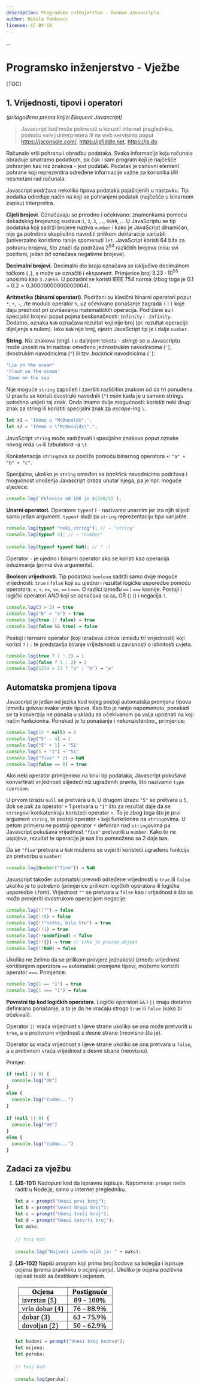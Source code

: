 ```yaml
---
description: Programsko inženjerstvo - Osnove Javascripta
author: Nikola Tanković
license: CC BY-SA
---
```


<img src="art/fipu.png" alt="fipu" style="zoom:24%;" />

# Programsko inženjerstvo - Vježbe



[TOC]

## 1. Vrijednosti, tipovi i operatori

_(prilagođeno prema knjizi Eloquent Javascript)_

>  Javascript kod može pokrenuti u konzoli internet preglednika, pomoću `nodejs`interpretera ili  na web servisima poput https://jsconsole.com/, https://jsfiddle.net, https://js.do.

Računalo vrši pohranu i obradbu podataka. Svaka informacija koju računalo obrađuje smatramo podatkom, pa čak i sam program koji je najčešće pohranjen kao niz znakova - jest podatak. Podatak je osnovni element pohrane koji reprezentira određene informacije važne za korisnika i/ili nesmetani rad računala.

Javascript podržava nekoliko tipova podataka pojašnjenih u nastavku. Tip podatka određuje način na koji se pohranjeni podatak (najčešće u binarnom zapisu) interpretira.

**Cijeli brojevi**. Označavaju se prirodno i očekivano: znamenkama pomoću dekadskog brojevnog sustava:`1`, `2`, `3`, …, `9999`, … U JavaScriptu se tip podataka koji sadrži brojeve naziva `number` i kako je JavaScript dinamičan, nije ga potrebno eksplicitno navoditi prilikom deklaracije varijabli (univerzalno koristimo ranije spomenuti `let`. JavaScript koristi 64 bita za pohranu brojeva, što znači da podržava $2^{64}$ različitih brojeva (nisu svi pozitivni, jedan _bit_ označava negativne brojeve).

**Decimalni brojevi.** Decimalni dio broja označava se isključivo decimalnom točkom (`.`), a može se označiti i eksponent. Primjerice broj $3.23 \cdot 10^{55}$ unosimo kao `3.23e55`. U pozadini se koristi IEEE 754 norma (zbog toga je $0.1 + 0.2 = 0.30000000000000004$). 

**Aritmetika** **(binarni operatori)**. Podržani su klasični binarni operatori poput `*`, `+`, `-`, `/`te modulo operator `%`, uz očekivano ponašanje zagrada `(` i `)` koje daju prednost pri izvršavanju matematičkih operacija. Podržane su i specijalni brojevi poput pojma beskonačnosti: `Infinity` i `-Infinity`. Dodatno, oznaka `NaN` označava rezultat koji nije broj (pr. rezultat operacije dijeljenja s nulom). Iako `NaN` nije broj, njezin JavaScript tip je i dalje `number`.

**String**. Niz znakova (engl. i u daljnjem tekstu - _string_) se u Javascriptu može unositi na tri načina: omeđeno jednostrukim navodnicima (`'`), dvostrukim navodnicima (`"`) ili tzv. _backtick_ navodnicima (`` ` ``):

```javascript
"Lie on the ocean"
'Float on the ocean'
`Down on the sea`
```

Nije moguće `string` započeti i završiti različitim znakom od da tri ponuđena. U pravilu se koristi dvostruki navodnik (`"`) osim kada je u samom stringu potrebno unijeti taj znak. Onda imamo dvije mogućnosti: koristiti neki drugi znak za string ili koristiti specijalni znak za _escape_-ing `\`.

```javascript
let s1 = 'Idemo u "McDonalds".';
let s2 = "Idemo u \"McDonalds\".";
```

JavaScript `string` može sadržavati i specijalne znakove poput oznake novog reda `\n` ili _tabulatora_ -a `\t`.

Konkatenacija `string`ova se postiže pomoću binarnog operatora `+`: `"a" + "b" + "c"`.

Specijalno, ukoliko je `string` omeđen sa _backtick_ navodnicima podržava i mogućnost unošenja Javascript izraza unutar njega, pa je npr. moguće sljedeće:

```javascript
console.log(`Polovica od 100 je ${100/2}`);
```

**Unarni operatori.** Operatore `typeof` i `-` nazivamo unarnim jer iza njih slijedi samo jedan argument. `typeof` služi za `string` reprezentaciju tipa varijable.

```javascript
console.log(typeof "neki_string"); // → "string"
console.log(typeof 4); // → "number"

console.log(typeof typeof NaN); // ? :)
```

Operator `-` je ujedno i binarni operator ako se koristi kao operacija oduzimanja (prima dva argumenta).

**Boolean vrijednosti**. Tip podataka `boolean` sadrži samo dvije moguće vrijednosti: `true` i `false` koji su ujedno i rezultat logičke usporedbe pomoću operatora: `>`, `<`, `>=`, `<=`, `==` i `===`. O razlici između `==` i `===` kasnije. Postoji i logički operatori _AND_ koji se označava sa `&&`, OR (`||`) i negacija `!`.

```javascript
console.log(3 > 2) → true
console.log("b" > "a") → true
console.log(true || false) → true
console.log(false && true) → false
```

Postoji i ternarni operator (koji izražava odnos između tri vrijednosti) koji koristi `?` i `:` te predstavlja biranje vrijedsnosti u zavisnosti o istinitosti uvjeta.

```javascript
console.log(true ? 1 : 2) → 1
console.log(false ? 1 : 2) → 2
console.log(1234 > 23 ? "a" : "b") → "a"
```

## Automatska promjena tipova

Javascript je jedan od jezika kod kojeg postoji automatska promjena tipova između gotovo svake vrste tipova. Kao što je ranije napomenuto, ponekad se ta konverzija ne ponaša u skladu sa očekivanom pa valja upoznati na koji način funkcionira. Ponekad je to ponašanje i nekonzistentno,, primjerice:

```javascript
console.log(12 * null) → 0
console.log("5" - 4) → 1
console.log("5" + 1) → "51"
console.log(5 + "1") → "51"
console.log("five" * 2) → NaN
console.log(false == 0) → true
```

Ako neki operator primijenimo na krivi tip podataka, Javascript pokušava konvertirati vrijednosti slijedeći niz ugrađenih pravila, što nazivamo `type coercion`.

U prvom izrazu `null` se pretvara u `0`. U drugom izrazu `"5"` se pretvara u `5`, dok se pak za operator `+` 1 pretvara u `"1"` što za rezultat daje da se `string`ovi konkateniraju koristeći operator `+`. To je zbog toga što je prvi argument `string`, te postoji operator `+` koji funkcionira na `string`ovima. U petom primjeru ne postoji operator `*` definiran nad `string`ovima pa Javascript pokušava vrijednost `"five"` pretvoriti u `number`. Kako to ne uspijeva, rezultat te operacije je `NaN` što pomnoženo sa 2 daje `NaN`.

Da se `"five"`pretvara u `NaN` možemo se uvjeriti koristeći ugrađenu funkciju za pretvorbu u `number`:

```javascript
console.log(Number("five")) → NaN
```

Javascript također automatski prevodi određene vrijednosti u `true` ili `false` ukoliko je to potrebno (primjerice prilikom logičkih operatora ili logičke usporedbe `if`om). Vrijednost `""` se pretvara u `false` kao i vrijednost `0` što se može provjeriti dvostrukom operacijom negacije:

```javascript
console.log(!!"") → false
console.log(!!0) → false
console.log(!!"nešto, bilo što") → true
console.log(!!1) → true
console.log(!!undefined) → false
console.log(!!{}) → true // iako je prazan objekt
console.log(!!NaN) → false
```

Ukoliko ne želimo da se prilikom provjere jednakosti između vrijednost korištenjem operatora `==` automatski promjene tipovi, možemo koristiti operator `===`. Primjerice:

```javascript
console.log(1 == "1") → true
console.log(1 === "1") → false
```



**Povratni tip kod logičkih operatora**. Logički operatori `&&` i `||` imaju dodatno definirano ponašanje, a to je da ne vraćaju strogo `true` ili `false` (kako bi očekivali).

Operator `||` vraća vrijednost s lijeve strane ukoliko se ona može pretvoriti u `true`, a u protivnom vrijednost s desne strane (neovisno što je).

Operator `&&` vraća vrijednost s lijeve strane ukoliko se ona pretvara u `false`, a u protivnom vraća vrijednost s desne strane (neovisno).

Primjer:

```javascript
if (null || 0) {
  console.log("OK")
}
else {
  console.log("čudno...")
}

if (null || 0) {
  console.log("OK")
}
else {
  console.log("čudno...")
}
```

## Zadaci za vježbu

1. **(JS-101)** Nadopuni kod da ispravno ispisuje. Napomena: `prompt` neće raditi u Node.js, samo u internet pregledniku.

   ```javascript
   let a = prompt("Unesi prvi broj");
   let b = prompt("Unesi drugi broj");
   let c = prompt("Unesi treći broj");
   let d = prompt("Unesi četvrti broj");
   let maks;
   
   // tvoj kod
   
   console.log("Najveći između njih je: " + maks);
   ```

1. **(JS-102)** Napiši program koji prima broj bodova sa kolegija i ispisuje ocjenu (prema pravilniku o ocjenjivanju). Ukoliko je ocjena pozitivna ispisati teskt sa čestitkom i ocjenom.

   <img src="art/1_osnove/image-20211013172954101.png" alt="image-20211013172954101" style="zoom:50%;" />
   
   ```javascript
   let bodovi = prompt("Unesi broj bodova");
   let ocjena;
   let poruka;
   
   // tvoj kod
   
   console.log(poruka);
   ```
